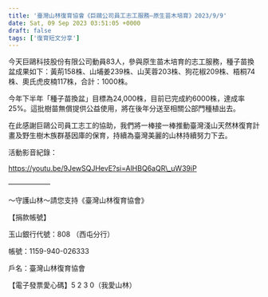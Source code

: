 ```yaml
---
title: '臺灣山林復育協會《巨鷗公司員工志工服務—原生苗木培育》2023/9/9'
date: Sat, 09 Sep 2023 03:51:05 +0000
draft: false
tags: ['復育短文分享']
---
```


今天巨鷗科技股份有限公司動員83人，參與原生苗木培育的志工服務，種子苗換盆成果如下：黃荊158株、山埔姜239株、山芙蓉203株、狗花椒209株、梧桐74株、奧氏虎皮楠117株，合計：1000株。

今年下半年「種子苗換盆」目標為24,000株，目前已完成約6000株，達成率25%。這批樹苗無償提供公益使用，將在後年分送至相關公部門種植出去。

在此感謝巨鷗公司員工志工的協助，我們將一棒接一棒推動臺灣淺山天然林復育計畫及野生樹木族群基因庫的保育，持續為臺灣美麗的山林持續努力下去。

活動影音紀錄：

https://youtu.be/9JewSQJHevE?si=AlHBQ6aQR\_uW39iP

——————

～守護山林～請您支持《臺灣山林復育協會》

【捐款帳號】

玉山銀行代號：808 （西屯分行）

帳號：1159-940-026333

戶名：臺灣山林復育協會

【電子發票愛心碼】5 2 3 0（我愛山林）